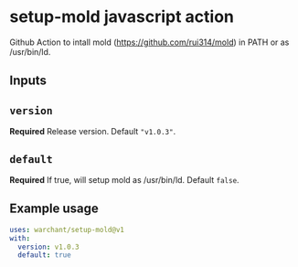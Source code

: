 # setup-mold javascript action

Github Action to intall mold (https://github.com/rui314/mold) in PATH or as /usr/bin/ld.

## Inputs

## `version`

**Required** Release version. Default `"v1.0.3"`.

## `default`

**Required** If true, will setup mold as /usr/bin/ld. Default `false`.

## Example usage

```yaml
uses: warchant/setup-mold@v1
with:
  version: v1.0.3
  default: true
```
